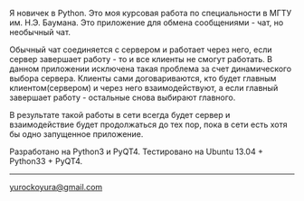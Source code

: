 Я новичек в Python.
Это моя курсовая работа по специальности в МГТУ им. Н.Э. Баумана.
Это приложение для обмена сообщениями - чат, но необычный чат.

Обычный чат соединяется с сервером и работает через него, если сервер завершает работу -
то и все клиенты не смогут работать. В данном приложении исключена такая проблема за
счет динамического выбора сервера. Клиенты сами договариваются, кто будет главным
клиентом(сервером) и через него взаимодействуют, а если главный завершает работу - 
остальные снова выбирают главного.

В результате такой работы в сети всегда будет сервер и взаимодействие будет продолжаться до
тех пор, пока в сети есть хотя бы одно запущенное приложение.

Разработано на Python3 и PyQT4.
Тестировано на Ubuntu 13.04 + Python33 + PyQT4.


--------------
yurockoyura@gmail.com 
